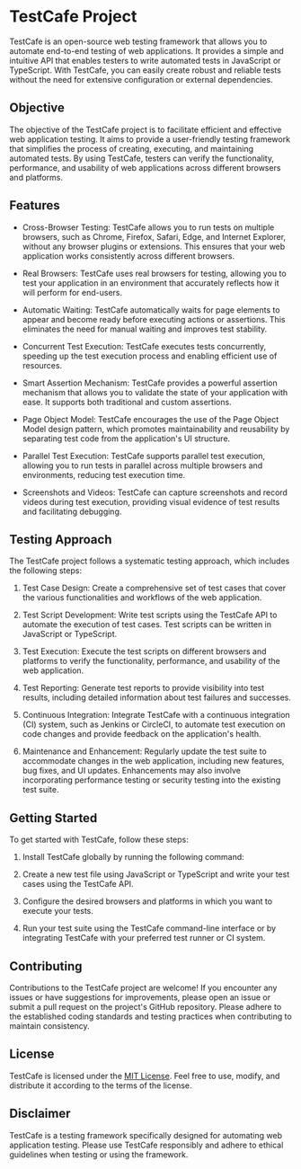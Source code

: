# TestCafe Project

TestCafe is an open-source web testing framework that allows you to automate end-to-end testing of web applications. It provides a simple and intuitive API that enables testers to write automated tests in JavaScript or TypeScript. With TestCafe, you can easily create robust and reliable tests without the need for extensive configuration or external dependencies.

## Objective

The objective of the TestCafe project is to facilitate efficient and effective web application testing. It aims to provide a user-friendly testing framework that simplifies the process of creating, executing, and maintaining automated tests. By using TestCafe, testers can verify the functionality, performance, and usability of web applications across different browsers and platforms.

## Features

- Cross-Browser Testing: TestCafe allows you to run tests on multiple browsers, such as Chrome, Firefox, Safari, Edge, and Internet Explorer, without any browser plugins or extensions. This ensures that your web application works consistently across different browsers.

- Real Browsers: TestCafe uses real browsers for testing, allowing you to test your application in an environment that accurately reflects how it will perform for end-users.

- Automatic Waiting: TestCafe automatically waits for page elements to appear and become ready before executing actions or assertions. This eliminates the need for manual waiting and improves test stability.

- Concurrent Test Execution: TestCafe executes tests concurrently, speeding up the test execution process and enabling efficient use of resources.

- Smart Assertion Mechanism: TestCafe provides a powerful assertion mechanism that allows you to validate the state of your application with ease. It supports both traditional and custom assertions.

- Page Object Model: TestCafe encourages the use of the Page Object Model design pattern, which promotes maintainability and reusability by separating test code from the application's UI structure.

- Parallel Test Execution: TestCafe supports parallel test execution, allowing you to run tests in parallel across multiple browsers and environments, reducing test execution time.

- Screenshots and Videos: TestCafe can capture screenshots and record videos during test execution, providing visual evidence of test results and facilitating debugging.

## Testing Approach

The TestCafe project follows a systematic testing approach, which includes the following steps:

1. Test Case Design: Create a comprehensive set of test cases that cover the various functionalities and workflows of the web application.

2. Test Script Development: Write test scripts using the TestCafe API to automate the execution of test cases. Test scripts can be written in JavaScript or TypeScript.

3. Test Execution: Execute the test scripts on different browsers and platforms to verify the functionality, performance, and usability of the web application.

4. Test Reporting: Generate test reports to provide visibility into test results, including detailed information about test failures and successes.

5. Continuous Integration: Integrate TestCafe with a continuous integration (CI) system, such as Jenkins or CircleCI, to automate test execution on code changes and provide feedback on the application's health.

6. Maintenance and Enhancement: Regularly update the test suite to accommodate changes in the web application, including new features, bug fixes, and UI updates. Enhancements may also involve incorporating performance testing or security testing into the existing test suite.

## Getting Started

To get started with TestCafe, follow these steps:

1. Install TestCafe globally by running the following command:

2. Create a new test file using JavaScript or TypeScript and write your test cases using the TestCafe API.

3. Configure the desired browsers and platforms in which you want to execute your tests.

4. Run your test suite using the TestCafe command-line interface or by integrating TestCafe with your preferred test runner or CI system.

## Contributing

Contributions to the TestCafe project are welcome! If you encounter any issues or have suggestions for improvements, please open an issue or submit a pull request on the project's GitHub repository. Please adhere to the established coding standards and testing practices when contributing to maintain consistency.

## License

TestCafe is licensed under the [MIT License](https://opensource.org/licenses/MIT). Feel free to use, modify, and distribute it according to the terms of the license.

## Disclaimer

TestCafe is a testing framework specifically designed for automating web application testing. Please use TestCafe responsibly and adhere to ethical guidelines when testing or using the framework. 

